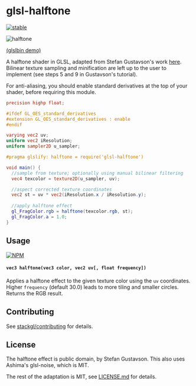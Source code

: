 # glsl-halftone

[![stable](http://badges.github.io/stability-badges/dist/stable.svg)](http://github.com/badges/stability-badges)

![halftone](http://i.imgur.com/GTjatxC.jpg)

[(glslbin demo)](http://glslb.in/s/d48f3d11)

A halftone shader in GLSL, adapted from Stefan Gustavson's work [here](http://webstaff.itn.liu.se/~stegu/webglshadertutorial/shadertutorial.html). Bilinear texture sampling and minification are left up to the user to implement (see steps 5 and 9 in Gustavson's tutorial).

For anti-aliasing, you should enable standard derivatives at the top of your shader, before requiring this module.

```glsl
precision highp float;

#ifdef GL_OES_standard_derivatives
#extension GL_OES_standard_derivatives : enable
#endif

varying vec2 uv;
uniform vec2 iResolution;
uniform sampler2D u_sampler;

#pragma glslify: halftone = require('glsl-halftone')

void main() {
  //sample from texture; optionally using manual bilinear filtering
  vec4 texcolor = texture2D(u_sampler, uv);

  //aspect corrected texture coordinates
  vec2 st = uv * vec2(iResolution.x / iResolution.y);
  
  //apply halftone effect
  gl_FragColor.rgb = halftone(texcolor.rgb, st);
  gl_FragColor.a = 1.0;
}
```

## Usage

[![NPM](https://nodei.co/npm/glsl-halftone.png)](https://www.npmjs.com/package/glsl-halftone)

#### `vec3 halftone(vec3 color, vec2 uv[, float frequency])`

Applies a halftone effect to the given texture color using the `uv` coordinates. Higher `frequency` (default 30.0) leads to more tiling and smaller circles. Returns the RGB result. 

## Contributing

See [stackgl/contributing](https://github.com/stackgl/contributing) for details.

## License

The halftone effect is public domain, by Stefan Gustavson. This also uses Ashima's glsl-noise, which is MIT.

The rest of the adaptation is MIT, see [LICENSE.md](http://github.com/stackgl/glsl-halftone/blob/master/LICENSE.md) for details.

